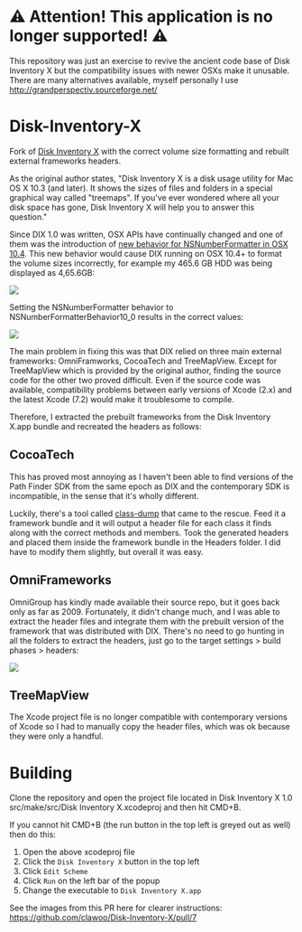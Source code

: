 
# ⚠️ Attention! This application is no longer supported! ⚠️

This repository was just an exercise to revive the ancient code base of Disk Inventory X but the compatibility issues with newer OSXs make it unusable. There are many alternatives available, myself personally I use http://grandperspectiv.sourceforge.net/

# Disk-Inventory-X
Fork of [Disk Inventory X](http://www.derlien.com/) with the correct volume size formatting and rebuilt external frameworks headers.

As the original author states, "Disk Inventory X is a disk usage utility for Mac OS X 10.3 (and later). It shows the sizes of files and folders in a special graphical way called "treemaps". If you've ever wondered where all your disk space has gone, Disk Inventory X will help you to answer this question."

Since DIX 1.0 was written, OSX APIs have continually changed and one of them was the introduction of [new behavior for NSNumberFormatter in OSX 10.4](https://developer.apple.com/library/mac/documentation/Cocoa/Reference/Foundation/Classes/NSNumberFormatter_Class/#//apple_ref/doc/c_ref/NSNumberFormatterBehavior). This new behavior would cause DIX running on OSX 10.4+ to format the volume sizes incorrectly, for example my 465.6 GB HDD was being displayed as 4,65.6GB:

![](https://raw.githubusercontent.com/clawoo/Disk-Inventory-X/master/dix%20wrong.png)

Setting the NSNumberFormatter behavior to NSNumberFormatterBehavior10_0 results in the correct values:

![](https://raw.githubusercontent.com/clawoo/Disk-Inventory-X/master/dix%20right.png)

The main problem in fixing this was that DIX relied on three main external frameworks: OmniFramworks, CocoaTech and TreeMapView. Except for TreeMapView which is provided by the original author, finding the source code for the other two proved difficult. Even if the source code was available, compatibility problems between early versions of Xcode (2.x) and the latest Xcode (7.2) would make it troublesome to compile.

Therefore, I extracted the prebuilt frameworks from the Disk Inventory X.app bundle and recreated the headers as follows:

## CocoaTech 

This has proved most annoying as I haven't been able to find versions of the Path Finder SDK from the same epoch as DIX and the contemporary SDK is incompatible, in the sense that it's wholly different.

Luckily, there's a tool called [class-dump](http://stevenygard.com/projects/class-dump/) that came to the rescue. Feed it a framework bundle and it will output a header file for each class it finds along with the correct methods and members. Took the generated headers and placed them inside the framework bundle in the Headers folder. I did have to modify them slightly, but overall it was easy.

## OmniFrameworks

OmniGroup has kindly made available their source repo, but it goes back only as far as 2009. Fortunately, it didn't change much, and I was able to extract the header files and integrate them with the prebuilt version of the framework that was distributed with DIX. There's no need to go hunting in all the folders to extract the headers, just go to the target settings > build phases > headers:

![](https://raw.githubusercontent.com/clawoo/Disk-Inventory-X/master/omniframeworks%20headers.png)

## TreeMapView

The Xcode project file is no longer compatible with contemporary versions of Xcode so I had to manually copy the header files, which was ok because they were only a handful.

# Building

Clone the repository and open the project file located in Disk Inventory X 1.0 src/make/src/Disk Inventory X.xcodeproj and then hit CMD+B.

If you cannot hit CMD+B (the run button in the top left is greyed out as well)
then do this:

1. Open the above xcodeproj file
2. Click the `Disk Inventory X` button in the top left
3. Click `Edit Scheme`
4. Click `Run` on the left bar of the popup
5. Change the executable to `Disk Inventory X.app`

See the images from this PR here for clearer instructions:
https://github.com/clawoo/Disk-Inventory-X/pull/7
